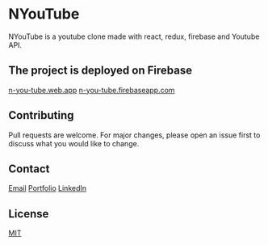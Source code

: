 # NYouTube

NYouTube is a youtube clone made with react, redux, firebase and Youtube API.

## The project is deployed on Firebase

[n-you-tube.web.app](https://n-you-tube.web.app/)
[n-you-tube.firebaseapp.com](https://n-you-tube.firebaseapp.com/)

## Contributing

Pull requests are welcome. For major changes, please open an issue first to discuss what you would like to change.

## Contact

[Email](alfiobiondo@icloud.com)
[Portfolio](alfiobiondo.github.io)
[LinkedIn](www.linkedin.com/in/alfio-biondo)

## License

[MIT](https://choosealicense.com/licenses/mit/#)
